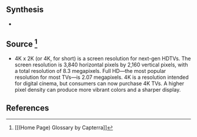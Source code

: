 ## Synthesis
- 
## Source [^1]
- 4K x 2K (or 4K, for short) is a screen resolution for next-gen HDTVs. The screen resolution is 3,840 horizontal pixels by 2,160 vertical pixels, with a total resolution of 8.3 megapixels. Full HD—the most popular resolution for most TVs—is 2.07 megapixels. 4K is a resolution intended for digital cinema, but consumers can now purchase 4K TVs. A higher pixel density can produce more vibrant colors and a sharper display.
## References

[^1]: [[(Home Page) Glossary by Capterra]]